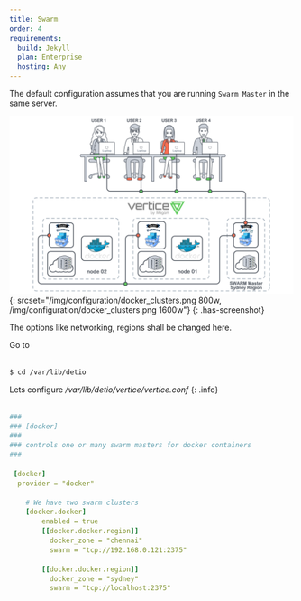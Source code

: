 ```yaml
---
title: Swarm
order: 4
requirements:
  build: Jekyll
  plan: Enterprise
  hosting: Any
---
```


The default configuration assumes that you are running `Swarm Master` in the same server.

![Docker swarm cluster](/img/configuration/docker_clusters.png){: srcset="/img/configuration/docker_clusters.png 800w, /img/configuration/docker_clusters.png 1600w"}
{: .has-screenshot}

The options like networking, regions shall be changed here.

Go to

```bash

$ cd /var/lib/detio

```

Lets configure */var/lib/detio/vertice/vertice.conf*
{: .info}

~~~yaml

###
### [docker]
###
### controls one or many swarm masters for docker containers
###

 [docker]
  provider = "docker"

    # We have two swarm clusters
    [docker.docker]
        enabled = true
        [[docker.docker.region]]
          docker_zone = "chennai"
          swarm = "tcp://192.168.0.121:2375"

        [[docker.docker.region]]
          docker_zone = "sydney"
          swarm = "tcp://localhost:2375"
~~~
